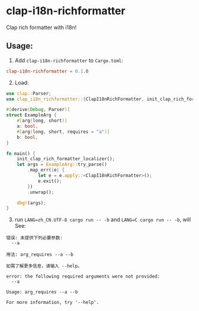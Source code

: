 # clap-i18n-richformatter
Clap rich formatter with i18n!

## Usage:

1. Add `clap-i18n-richformatter` to `Cargo.toml`:

```toml
clap-i18n-richformatter = 0.1.0
```

2. Load:

```rust
use clap::Parser;
use clap_i18n_richformatter::{ClapI18nRichFormatter, init_clap_rich_formatter_localizer};

#[derive(Debug, Parser)]
struct ExampleArg {
    #[arg(long, short)]
    a: bool,
    #[arg(long, short, requires = "a")]
    b: bool,
}

fn main() {
    init_clap_rich_formatter_localizer();
    let args = ExampleArg::try_parse()
        .map_err(|e| {
            let e = e.apply::<ClapI18nRichFormatter>();
            e.exit();
        })
        .unwrap();

    dbg!(args);
}

```

3. run `LANG=zh_CN.UTF-8 cargo run -- -b` and `LANG=C cargo run -- -b`, will See:

```
错误: 未提供下列必要参数:
  --a

用法: arg_requires --a --b

如需了解更多信息，请输入 --help。
```

```
error: the following required arguments were not provided:
  --a

Usage: arg_requires --a --b

For more information, try '--help'.
```
